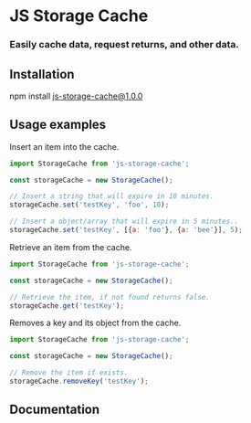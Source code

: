 # JS Storage Cache

### Easily cache data, request returns, and other data.

Installation
------ 

npm install js-storage-cache@1.0.0

Usage examples
------ 

Insert an item into the cache. 

```javascript
import StorageCache from 'js-storage-cache';

const storageCache = new StorageCache();

// Insert a string that will expire in 10 minutes.
storageCache.set('testKey', 'foo', 10);

// Insert a object/array that will expire in 5 minutes..
storageCache.set('testKey', [{a: 'foo'}, {a: 'bee'}], 5);
```

Retrieve an item from the cache.

```javascript
import StorageCache from 'js-storage-cache';

const storageCache = new StorageCache();

// Retrieve the item, if not found returns false.
storageCache.get('testKey');
```

Removes a key and its object from the cache.

```javascript
import StorageCache from 'js-storage-cache';

const storageCache = new StorageCache();

// Remove the item if exists.
storageCache.removeKey('testKey');
```

Documentation
------ 


